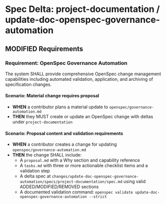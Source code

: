 
# Spec Delta: project-documentation / update-doc-openspec-governance-automation

## MODIFIED Requirements

### Requirement: OpenSpec Governance Automation

The system SHALL provide comprehensive OpenSpec change management capabilities including automated validation, application, and archiving of specification changes.

#### Scenario: Material change requires proposal

- **WHEN** a contributor plans a material update to `openspec/governance-automation.md`
- **THEN** they MUST create or update an OpenSpec change with deltas under `project-documentation`

#### Scenario: Proposal content and validation requirements

- **WHEN** a contributor creates a change for updating `openspec/governance-automation.md`
- **THEN** the change SHALL include:
	- A `proposal.md` with a Why section and capability reference
	- A `tasks.md` with three or more actionable checklist items and a validation step
	- A delta spec at `changes/update-doc-openspec-governance-automation/specs/project-documentation/spec.md` using valid ADDED/MODIFIED/REMOVED sections
	- A documented validation command: `openspec validate update-doc-openspec-governance-automation --strict`
